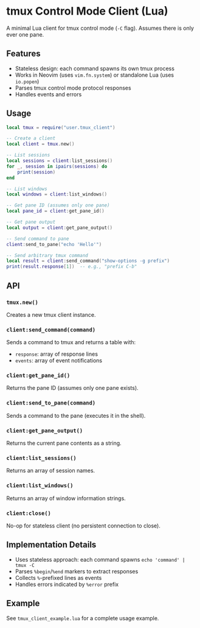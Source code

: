 # tmux Control Mode Client (Lua)

A minimal Lua client for tmux control mode (`-C` flag). Assumes there is only ever one pane.

## Features

- Stateless design: each command spawns its own tmux process
- Works in Neovim (uses `vim.fn.system`) or standalone Lua (uses `io.popen`)
- Parses tmux control mode protocol responses
- Handles events and errors

## Usage

```lua
local tmux = require("user.tmux_client")

-- Create a client
local client = tmux.new()

-- List sessions
local sessions = client:list_sessions()
for _, session in ipairs(sessions) do
    print(session)
end

-- List windows
local windows = client:list_windows()

-- Get pane ID (assumes only one pane)
local pane_id = client:get_pane_id()

-- Get pane output
local output = client:get_pane_output()

-- Send command to pane
client:send_to_pane("echo 'Hello'")

-- Send arbitrary tmux command
local result = client:send_command("show-options -g prefix")
print(result.response[1])  -- e.g., "prefix C-b"
```

## API

### `tmux.new()`
Creates a new tmux client instance.

### `client:send_command(command)`
Sends a command to tmux and returns a table with:
- `response`: array of response lines
- `events`: array of event notifications

### `client:get_pane_id()`
Returns the pane ID (assumes only one pane exists).

### `client:send_to_pane(command)`
Sends a command to the pane (executes it in the shell).

### `client:get_pane_output()`
Returns the current pane contents as a string.

### `client:list_sessions()`
Returns an array of session names.

### `client:list_windows()`
Returns an array of window information strings.

### `client:close()`
No-op for stateless client (no persistent connection to close).

## Implementation Details

- Uses stateless approach: each command spawns `echo 'command' | tmux -C`
- Parses `%begin`/`%end` markers to extract responses
- Collects `%`-prefixed lines as events
- Handles errors indicated by `%error` prefix

## Example

See `tmux_client_example.lua` for a complete usage example.
